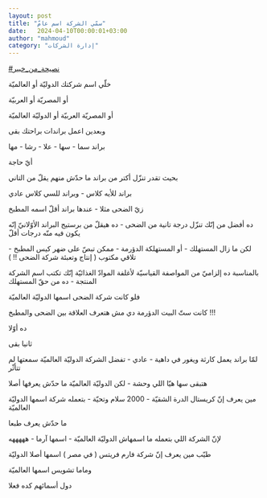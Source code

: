 ```yaml
---
layout: post
title: "سمّي الشركة اسم عامّ"
date:   2024-04-10T00:00:01+03:00
author: "mahmoud"
category: "إدارة الشركات"
---
```



[<u>\#نصيحة\_من\_خبير</u>](https://www.facebook.com/hashtag/%D9%86%D8%B5%D9%8A%D8%AD%D8%A9_%D9%85%D9%86_%D8%AE%D8%A8%D9%8A%D8%B1?__eep__=6&__cft__%5b0%5d=AZXXaSyhUDtq9OvZanbeeSA6ZVSiP4Ak8Oq7GbTP1o9Sqs-x0MhK7hDhOGjk51vfQs_XP_71wglD8XD8uoeGD5zTBM23bXbjiJdsHFIzyitWWaMCrxKvS7Dehi4S3RMaCKYjoXAo6JsYHv5UhEQhIHJXJf0S272j50mX7Ws4S_0RC6pSBBqZES8HkKtsd1PsVQQ&__tn__=*NK-R)




خلّي اسم شركتك الدوليّة أو العالميّة

أو المصريّة أو العربيّة

أو المصريّة العربيّة أو الدوليّة العالميّة

وبعدين اعمل براندات براحتك بقى




براند سما - سها - علا - رشا - مها

أيّ حاجة

بحيث تقدر تنزّل أكتر من براند ما حدّش منهم يقلّ من
التاني

براند للأيه كلاس - وبراند للسي كلاس عادي




زيّ الضحى مثلا - عندها براند أقلّ اسمه المطبخ

ده أفضل من إنّك تنزّل درجة تانية من الضحى - ده هيقلّ من
برستيج البراند الأوّلانيّ إنّه يكون فيه منّه درجات أقلّ




لكن ما زال المستهلك - أو المستهلكة الدؤرمة - ممكن تبصّ
على ضهر كيس المطبخ - تلاقي مكتوب ( إنتاج وتعبئة شركة الضحى !! )

بالمناسبة ده إلزاميّ من المواصفة القياسيّة لأغلفة الموادّ
الغذائيّة إنّك تكتب اسم الشركة المنتجة - ده من حقّ المستهلك




فلو كانت شركة الضحى اسمها الدوليّة العالميّة

كانت ستّ البيت الدؤرمة دي مش هتعرف العلاقة بين الضحى
والمطبخ !!!




ده أوّلا

ثانيا بقى

لمّا براند يعمل كارثة ويغور في داهية - عادي - تفضل الشركة
الدوليّة العالميّة سمعتها لم تتأثّر

هتبقى سها هيّا اللي وحشة - لكن الدوليّة العالميّة ما حدّش
يعرفها أصلا




مين يعرف إنّ كريستال الدرة الشقيّة - 2000 سلام وتحيّة -
بتعمله شركة اسمها الدوليّة العالميّة

ما حدّش يعرف طبعا

لإنّ الشركة اللي بتعمله ما اسمهاش الدوليّة العالميّة -
اسمها آرما - هههههه




طيّب مين يعرف إنّ شركة فارم فريتس ( في مصر ) اسمها أصلا
الدوليّة

وماما تشويس اسمها العالميّة

دول أسمائهم كده فعلا

